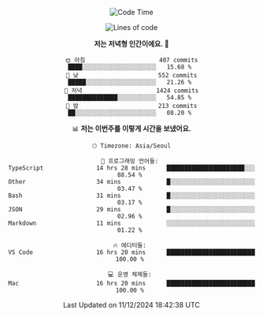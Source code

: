 <div align='center'>
 
<!--START_SECTION:waka-->
![Code Time](http://img.shields.io/badge/Code%20Time-4%2C016%20hrs%2019%20mins-blue)

![Lines of code](https://img.shields.io/badge/%EC%A0%80%EB%8A%94%20%EC%97%AC%ED%83%9C%EA%B9%8C%EC%A7%80%20-1.5%20million%20%EC%A4%84%EC%9D%98%20%EC%BD%94%EB%93%9C%EB%A5%BC%20%EC%9E%91%EC%84%B1%ED%96%88%EC%96%B4%EC%9A%94.-blue)

**저는 저녁형 인간이에요. 🦉** 

```text
🌞 아침                     407 commits         ████░░░░░░░░░░░░░░░░░░░░░   15.68 % 
🌆 낮　                     552 commits         █████░░░░░░░░░░░░░░░░░░░░   21.26 % 
🌃 저녁                     1424 commits        ██████████████░░░░░░░░░░░   54.85 % 
🌙 밤　                     213 commits         ██░░░░░░░░░░░░░░░░░░░░░░░   08.20 % 
```


📊 **저는 이번주를 이렇게 시간을 보냈어요.** 

```text
🕑︎ Timezone: Asia/Seoul

💬 프로그래밍 언어들: 
TypeScript               14 hrs 28 mins      ██████████████████████░░░   88.54 % 
Other                    34 mins             █░░░░░░░░░░░░░░░░░░░░░░░░   03.47 % 
Bash                     31 mins             █░░░░░░░░░░░░░░░░░░░░░░░░   03.17 % 
JSON                     29 mins             █░░░░░░░░░░░░░░░░░░░░░░░░   02.96 % 
Markdown                 11 mins             ░░░░░░░░░░░░░░░░░░░░░░░░░   01.22 % 

🔥 에디터들: 
VS Code                  16 hrs 20 mins      █████████████████████████   100.00 % 

💻 운영 체제들: 
Mac                      16 hrs 20 mins      █████████████████████████   100.00 % 
```


 Last Updated on 11/12/2024 18:42:38 UTC
<!--END_SECTION:waka-->
 </div>
<!---
Emewjin/Emewjin is a ✨ special ✨ repository because its `README.md` (this file) appears on your GitHub profile.
You can click the Preview link to take a look at your changes.
--->
